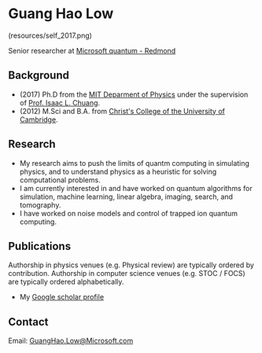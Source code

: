[//]: # (Name)

[//]: # (Where I currently work)

[//]: # (Contact information)

[//]: # (What I do)

[//]: # (Previous work / education)

[//]: # (Publications)


# Guang Hao **Low**

(resources/self_2017.png)

Senior researcher at [Microsoft quantum - Redmond](https://www.microsoft.com/en-us/research/group/microsoft-quantum-redmond-quarc/)

## Background

- (2017) Ph.D from the [MIT Deparment of Physics](https://web.mit.edu/physics/) under the supervision of [Prof. Isaac L. Chuang](http://feynman.mit.edu/ike/homepage/index.html).
- (2012) M.Sci and B.A. from [Christ's College of the University of Cambridge](https://www.christs.cam.ac.uk/).

## Research

- My research aims to push the limits of quantm computing in simulating physics, and to understand physics as a heuristic for solving computational problems. 
- I am currently interested in and have worked on quantum algorithms for simulation, machine learning, linear algebra, imaging, search, and tomography.
- I have worked on noise models and control of trapped ion quantum computing.

## Publications
Authorship in physics venues (e.g. Physical review) are typically ordered by contribution. Authorship in computer science venues (e.g. STOC / FOCS) are typically ordered alphabetically.

- My [Google scholar profile](https://scholar.google.com/citations?user=qCsIdcsAAAAJ&hl=en)

## Contact

Email: GuangHao.Low@Microsoft.com

